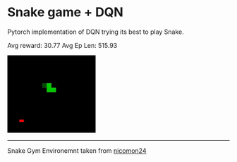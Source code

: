 # Snake game + DQN
Pytorch implementation of DQN trying its best to play Snake.

Avg reward: 30.77
Avg Ep Len: 515.93

<img src="https://github.com/Zayatsoff/SnakeGameAI/blob/main/gif/snake.gif" width="200">

-----------------------------------------------
Snake Gym Environemnt taken from [nicomon24
](https://github.com/nicomon24/Sneks)


